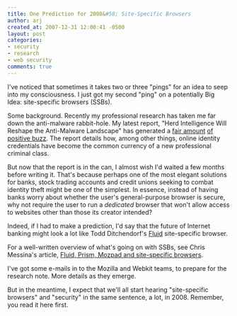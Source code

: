 ```yaml
---
title: One Prediction for 2008&#58; Site-Specific Browsers
author: arj
created_at: 2007-12-31 12:00:41 -0500
layout: post
categories: 
- security
- research
- web security
comments: true
---
```

I've noticed that sometimes it takes two or three "pings" for an idea to seep into my consciousness.  I just got my second "ping" on a potentially Big Idea: site-specific browsers (SSBs).

<!--more-->

Some background. Recently my professional research has taken me far down the anti-malware rabbit-hole. My latest report, "Herd Intelligence Will Reshape the Anti-Malware Landscape" has generated a [fair amount](http://rationalsecurity.typepad.com/blog/2007/12/thinning-the-he.html) [of](http://www.stillsecureafteralltheseyears.com/ashimmy/2007/12/it-security-lev.html) [positive buzz](http://www.stillsecureafteralltheseyears.com/ashimmy/2007/12/the-herd-approa.html). The report details how, among other things, online identity credentials have become the common currency of a new professional criminal class. 

But now that the report is in the can, I almost wish I'd waited a few months before writing it. That's because perhaps one of the most elegant solutions for banks, stock trading accounts and credit unions seeking to combat identity theft might be one of the simplest. In essence, instead of having banks worry about whether the user's general-purpose browser is secure, why not require the user to run a _dedicated_ browser that won't allow access to websites other than those its creator intended?

Indeed, if I had to make a prediction, I'd say that the future of Internet banking might look a lot like Todd Ditchendorf's [Fluid](http://fluidapp.com/) site-specific browser.

For a well-written overview of what's going on with SSBs, see Chris Messina's article, [Fluid, Prism, Mozpad and site-specific browsers](http://factoryjoe.com/blog/2007/10/23/site-specific-browsers-and-greasekit/).

I've got some e-mails in to the Mozilla and Webkit teams, to prepare for the research note. More details as they emerge.

But in the meantime, I expect that we'll all start hearing "site-specific browsers" and "security" in the same sentence, a lot, in 2008. Remember, you read it here first.
